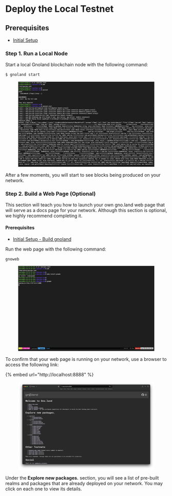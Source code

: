 # Deploy the Local Testnet

## Prerequisites

- [Initial Setup](../environment-setup/initial-setup.md)

### Step 1. Run a Local Node

Start a local Gnoland blockchain node with the following command:

```bash
$ gnoland start
```

<figure><img src="../../.gitbook/assets/05_run_gnoland.png" alt=""><figcaption></figcaption></figure>

After a few moments, you will start to see blocks being produced on your network.

### Step 2. Build a Web Page (Optional)

This section will teach you how to launch your own gno.land web page that will serve as a docs page for your network. Although this section is optional, we highly recommend completing it.

#### Prerequisites

- [Initial Setup - Build gnoland](../environment-setup/initial-setup.md#step-4.1-build-gnoland)

Run the web page with the following command:

```
gnoweb
```

<figure><img src="../../.gitbook/assets/07_build_run_gnoweb.png" alt=""><figcaption></figcaption></figure>

To confirm that your web page is running on your network, use a browser to access the following link:

{% embed url="http://localhost:8888" %}

<figure><img src="../../.gitbook/assets/08_webpage.png" alt=""><figcaption></figcaption></figure>

Under the **Explore new packages.** section, you will see a list of pre-built realms and packages that are already deployed on your network. You may click on each one to view its details.

